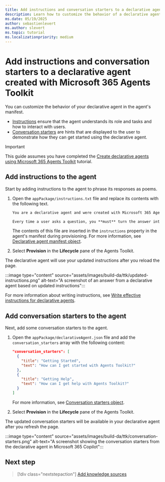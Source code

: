```yaml
---
title: Add instructions and conversation starters to a declarative agent created with Microsoft 365 Agents Toolkit
description: Learn how to customize the behavior of a declarative agent by adding instructions and conversation starters with Microsoft 365 Agents Toolkit.
ms.date: 05/19/2025
author: sebastienlevert
ms.author: slevert
ms.topic: tutorial
ms.localizationpriority: medium
---
```


# Add instructions and conversation starters to a declarative agent created with Microsoft 365 Agents Toolkit

You can customize the behavior of your declarative agent in the agent's manifest.

- [Instructions](#add-instructions-to-the-agent) ensure that the agent understands its role and tasks and how to interact with users.
- [Conversation starters](#add-conversation-starters-to-the-agent) are hints that are displayed to the user to demonstrate how they can get started using the declarative agent.

> [!IMPORTANT]
> This guide assumes you have completed the [Create declarative agents using Microsoft 365 Agents Toolkit](build-declarative-agents.md) tutorial.

## Add instructions to the agent

Start by adding instructions to the agent to phrase its responses as poems.

1. Open the `appPackage/instructions.txt` file and replace its contents with the following text.

    ```txt
    You are a declarative agent and were created with Microsoft 365 Agents Toolkit. You are an expert at creating poems.

    Every time a user asks a question, you **must** turn the answer into a poem. The poem **must** not use the quote markdown and use regular text.
    ```

    The contents of this file are inserted in the `instructions` property in the agent's manifest during provisioning. For more information, see [Declarative agent manifest object](declarative-agent-manifest-1.5.md#declarative-agent-manifest-object).

1. Select **Provision** in the **Lifecycle** pane of the Agents Toolkit.

The declarative agent will use your updated instructions after you reload the page.

:::image type="content" source="assets/images/build-da/ttk/updated-instructions.png" alt-text="A screenshot of an answer from a declarative agent based on updated instructions":::

For more information about writing instructions, see [Write effective instructions for declarative agents](declarative-agent-instructions.md).

## Add conversation starters to the agent

Next, add some conversation starters to the agent.

1. Open the `appPackage/declarativeAgent.json` file and add the `conversation_starters` array with the following content:

    ```json
    "conversation_starters": [
      {
        "title": "Getting Started",
        "text": "How can I get started with Agents Toolkit?"
      },
      {
        "title": "Getting Help",
        "text": "How can I get help with Agents Toolkit?"
      }
    ]
    ```

    For more information, see [Conversation starters object](declarative-agent-manifest-1.5.md#conversation-starters-object).

1. Select **Provision** in the **Lifecycle** pane of the Agents Toolkit.

The updated conversation starters will be available in your declarative agent after you refresh the page.

:::image type="content" source="assets/images/build-da/ttk/conversation-starters.png" alt-text="A screenshot showing the conversation starters from the declarative agent in Microsoft 365 Copilot":::

## Next step

> [!div class="nextstepaction"]
> [Add knowledge sources](build-declarative-agents-add-knowledge.md)
